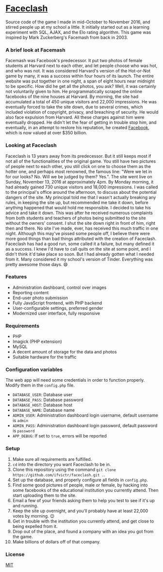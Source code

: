# [Faceclash](https://faceclash.ml)
Source code of the game I made in mid-October to November 2016, and stirred people up at my school a little. It initially started out as a
learning experiment with SQL, AJAX, and the Elo rating algorithm. This game was inspired by Mark Zuckerberg's Facemash from back in 2003.

### A brief look at Facemash
Facemash was Facebook's predecessor. It put two photos of female students at Harvard next to each other, and let people choose who was hot, and
who was not. It was considered Harvard's version of the Hot-or-Not game by many, it was a success within four hours of its launch. The entire
website was put together in one night, a span of eight hours near midnight to be specific. How did he get all the photos, you ask? Well, it was
certainly not voluntarily given to him. He programmatically scraped the online facebooks of the nine houses at Harvard. By morning, the site had
accumulated a total of 450 unique visitors and 22,000 impressions. He was eventually forced to take the site down, due to several crimes, which included
violation of copyright, privacy, and breaching of security. He would also face expulsion from Harvard. All these charges against him were eventually
dropped. He didn't let the fear of getting in trouble stop him, and eventually, in an attempt to restore his reputation, he created
[Facebook](https://facebook.com), which is now valued at over $350 billion.

### Looking at Faceclash
Faceclash is 13 years away from its predecessor. But it still keeps most if not all of the functionalities of the original game. You still
have two pictures of people next to each other, you still click on one to choose them as the hotter one, and perhaps most renowned, the
famous line: "Were we let in for our looks? No. Will we be judged by them? Yes.". The site went live on Sunday, November 13, 2016 at approximately
4pm. By Monday morning, it had already gained 730 unique visitors and 18,000 impressions. I was called to the principal's office around the
afternoon, to discuss about the potential dangers of the site. My principal told me that I wasn't actually breaking any rules, in keeping the
site up, but recommended me take it down, before anything happened that would hold me responsible. I decided to take his advice
and take it down. This was after he received numerous complaints from both students and teachers of photos being submitted to the site
without the owners' consent. I shut the site down right in front of him, right then and there. No site I've made, ever, has received this much
traffic in one night. Although this may've pissed some people off, I believe there were more good things than bad things attributed with the
creation of Faceclash. Faceclash has had a good run, some called it a failure, but many defined it as a success. I knew I'd have to call
quits on the site at some point, and I didn't think it'd take place so soon. But I had already gotten what I needed from it. Many considered
it my school's version of Tinder. Everything was pretty awesome those days. :smile:

### Features
- Administration dashboard, control over images
- Reporting content
- End-user photo submission
- Fully JavaScript frontend, with PHP backend
- User-configurable settings, preferred gender
- Modernized user interface, fully responsive

### Requirements
- PHP
- Imagick (PHP extension)
- MySQL
- A decent amount of storage for the data and photos
- Suitable hardware for the traffic

### Configuration variables
The web app will need some credentials in order to function properly. Modify them in the `config.php` file.
- `DATABASE_USER`: Database user
- `DATABASE_PASS`: Database password
- `DATABASE_HOST`: Database host
- `DATABASE_NAME`: Database name
- `ADMIN_USER`: Administration dashboard login username, default username is `admin`
- `ADMIN_PASS`: Administration dashboard login password, default password is `password`
- `APP_DEBUG`: If set to `true`, errors will be reported

### Setup
1. Make sure all requirements are fulfilled.
2. `cd` into the directory you want Faceclash to be in.
3. Clone this repository using the command `git clone https://github.com/ifvictr/faceclash.git .`.
4. Set up the database, and properly configure all fields in `config.php`.
5. Find some good pictures of people, male or female, by hacking into some facebooks of the educational institution you currently attend. Then start uploading them to the site.
6. Email a few of your friends asking them to help you test to see if it's up and running.
7. Keep the site up overnight, and you'll probably have at least 22,000 votes by morning. :wink:
8. Get in trouble with the institution you currently attend, and get close to being expelled from it.
9. Drop out of the place, and found a company with an idea you got from the game.
10. Make billions of dollars off of that company.

### License
[MIT](LICENSE.txt)